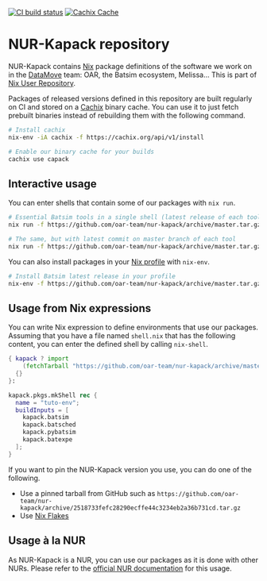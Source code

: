 [![CI build status](https://github.com/oar-team/nur-kapack/actions/workflows/build-packages.yml/badge.svg?branch=master)](https://github.com/oar-team/nur-kapack/actions?query=branch%3Amaster)
[![Cachix Cache](https://img.shields.io/badge/cachix-capack-blue.svg)](https://capack.cachix.org)

NUR-Kapack repository
=====================

NUR-Kapack contains [Nix](https://nixos.org/) package definitions of the software we work on in the [DataMove](https://team.inria.fr/datamove/) team: OAR, the Batsim ecosystem, Melissa...
This is part of [Nix User Repository](https://github.com/nix-community/NUR).

Packages of released versions defined in this repository are built regularly on CI and stored on a [Cachix](https://cachix.org/) binary cache. You can use it to just fetch prebuilt binaries instead of rebuilding them with the following command.

```bash
# Install cachix
nix-env -iA cachix -f https://cachix.org/api/v1/install

# Enable our binary cache for your builds
cachix use capack
```

Interactive usage
-----------------

You can enter shells that contain some of our packages with `nix run`.

```bash
# Essential Batsim tools in a single shell (latest release of each tool)
nix run -f https://github.com/oar-team/nur-kapack/archive/master.tar.gz batsim batsched pybatsim batexpe

# The same, but with latest commit on master branch of each tool
nix run -f https://github.com/oar-team/nur-kapack/archive/master.tar.gz batsim-master batsched-master pybatsim-master batexpe-master
```

You can also install packages in your [Nix profile](https://nixos.org/manual/nix/unstable/package-management/profiles.html) with `nix-env`.

```bash
# Install Batsim latest release in your profile
nix-env -f https://github.com/oar-team/nur-kapack/archive/master.tar.gz -iA batsim
```

Usage from Nix expressions
--------------------------

You can write Nix expression to define environments that use our packages.
Assuming that you have a file named `shell.nix` that has the following content, you can enter the defined shell by calling `nix-shell`.
```nix
{ kapack ? import
    (fetchTarball "https://github.com/oar-team/nur-kapack/archive/master.tar.gz")
  {}
}:

kapack.pkgs.mkShell rec {
  name = "tuto-env";
  buildInputs = [
    kapack.batsim
    kapack.batsched
    kapack.pybatsim
    kapack.batexpe
  ];
}
```

If you want to pin the NUR-Kapack version you use, you can do one of the following.

- Use a pinned tarball from GitHub such as `https://github.com/oar-team/nur-kapack/archive/2518733fefc28290ecffe44c3234eb2a36b731cd.tar.gz`
- Use [Nix Flakes](https://nixos.wiki/wiki/Flakes)

Usage à la NUR
--------------

As NUR-Kapack is a NUR, you can use our packages as it is done with other NURs.
Please refer to the [official NUR documentation](https://github.com/nix-community/NUR) for this usage.
